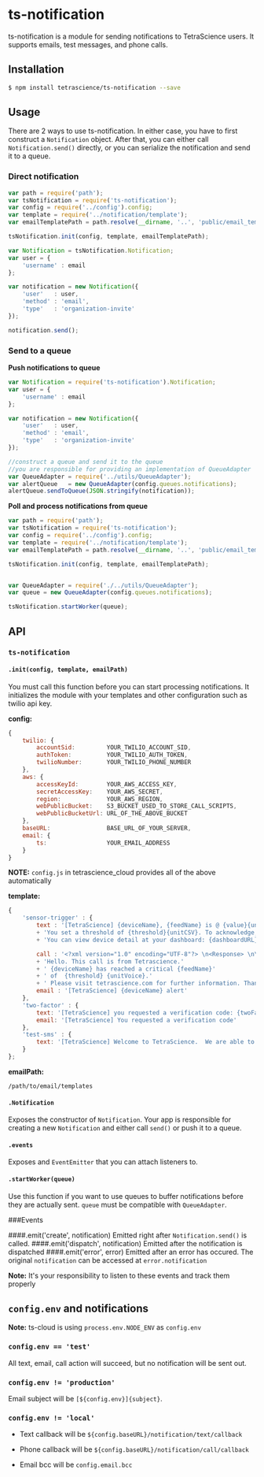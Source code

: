 # ts-notification

ts-notification is a module for sending notifications to TetraScience users.  It supports emails, test messages, and phone calls.  

## Installation
```sh
$ npm install tetrascience/ts-notification --save
```

## Usage
There are 2 ways to use ts-notification.  In either case, you have to first construct a `Notification` object.  After that, you can either call `Notification.send()` directly, or you can serialize the notification and send it to a queue.

### Direct notification
```javascript
var path = require('path');
var tsNotification = require('ts-notification');
var config = require('../config').config;
var template = require('../notification/template');
var emailTemplatePath = path.resolve(__dirname, '..', 'public/email_templates');

tsNotification.init(config, template, emailTemplatePath);

var Notification = tsNotification.Notification;
var user = {
    'username' : email
};

var notification = new Notification({
    'user'   : user,
    'method' : 'email',
    'type'   : 'organization-invite'
});

notification.send();
```

### Send to a queue
**Push notifications to queue**

```javascript
var Notification = require('ts-notification').Notification;
var user = {
    'username' : email
};

var notification = new Notification({
    'user'   : user,
    'method' : 'email',
    'type'   : 'organization-invite'
});

//construct a queue and send it to the queue
//you are responsible for providing an implementation of QueueAdapter
var QueueAdapter = require('../utils/QueueAdapter');
var alertQueue   = new QueueAdapter(config.queues.notifications);
alertQueue.sendToQueue(JSON.stringify(notification));
```
**Poll and process notifications from queue**

```javascript
var path = require('path');
var tsNotification = require('ts-notification');
var config = require('../config').config;
var template = require('../notification/template');
var emailTemplatePath = path.resolve(__dirname, '..', 'public/email_templates');

tsNotification.init(config, template, emailTemplatePath);


var QueueAdapter = require('./../utils/QueueAdapter');
var queue = new QueueAdapter(config.queues.notifications);

tsNotification.startWorker(queue);
```

## API
### `ts-notification`
#### `.init(config, template, emailPath)`
You must call this function before you can start processing notifications.  It initializes the module with your templates and other configuration such as twilio api key.

**config:**

```javascript 
{
	twilio: {
		accountSid:			YOUR_TWILIO_ACCOUNT_SID,
		authToken:			YOUR_TWILIO_AUTH_TOKEN,
		twilioNumber:		YOUR_TWILIO_PHONE_NUMBER
	},
	aws: {
		accessKeyId:		YOUR_AWS_ACCESS_KEY,
		secretAccessKey:	YOUR_AWS_SECRET,
		region:				YOUR_AWS_REGION,
		webPublicBucket:	S3_BUCKET_USED_TO_STORE_CALL_SCRIPTS,
		webPublicBucketUrl:	URL_OF_THE_ABOVE_BUCKET
	},
	baseURL:				BASE_URL_OF_YOUR_SERVER,
	email: {
		ts:					YOUR_EMAIL_ADDRESS
	}
}
```
**NOTE:** `config.js` in tetrascience_cloud provides all of the above automatically

**template:**

```javascript
{
    'sensor-trigger' : {
        text : '[TetraScience] {deviceName}, {feedName} is @ {value}{unitCSV}.'
        + 'You set a threshold of {threshold}{unitCSV}. To acknowledge, press here {ackUrl} .'
        + 'You can view device detail at your dashboard: {dashboardURL}. ',

        call : '<?xml version="1.0" encoding="UTF-8"?> \n<Response> \n\t<Say voice="alice" loop="10">'
        + 'Hello. This call is from Tetrascience.'
        + ' {deviceName} has reached a critical {feedName}'
        + ' of  {threshold} {unitVoice}.'
        + ' Please visit tetrascience.com for further information. Thank you.<\/Say>\n <\/Response>',
        email : '[TetraScience] {deviceName} alert'
    },
    'two-factor' : {
        text: '[TetraScience] you requested a verification code: {twoFactorCode}',
        email: '[TetraScience] You requested a verification code'
    },
    'test-sms' : {
        text: '[TetraScience] Welcome to TetraScience.  We are able to send text message to you!'
    }
};
```

**emailPath:**

```
/path/to/email/templates
```

#### `.Notification`
Exposes the constructor of `Notification`.  Your app is responsible for creating a new `Notification` and either call `send()` or push it to a queue.

#### `.events`
Exposes and `EventEmitter` that you can attach listeners to.

#### `.startWorker(queue)`
Use this function if you want to use queues to buffer notifications before they are actually sent.  `queue` must be compatible with `QueueAdapter`.

###Events

####.emit('create', notification)
Emitted right after `Notification.send()` is called.
####.emit('dispatch', notification)
Emitted after the notification is dispatched
####.emit('error', error)
Emitted after an error has occured. The original `notification` can be accessed at `error.notification`

**Note:** It's your responsibility to listen to these events and track
them properly

## `config.env` and notifications

**Note:** ts-cloud is using `process.env.NODE_ENV` as `config.env`

### `config.env == 'test'`

All text, email, call action will succeed, but no notification will be
sent out.

### `config.env != 'production'`

Email subject will be `[${config.env}]{subject}`.

### `config.env != 'local'`

* Text callback will be `${config.baseURL}/notification/text/callback`

* Phone callback will be `${config.baseURL}/notification/call/callback`

* Email bcc will be `config.email.bcc`
